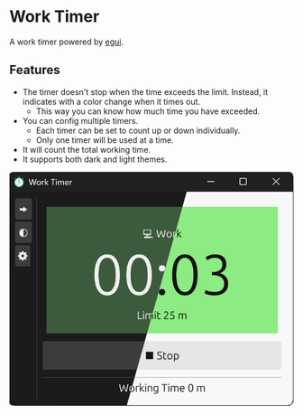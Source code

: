 # Work Timer

A work timer powered by [egui](https://github.com/emilk/egui).

## Features
- The timer doesn't stop when the time exceeds the limit. Instead, it indicates with a color change when it times out.
    - This way you can know how much time you have exceeded.
- You can config multiple timers.
    - Each timer can be set to count up or down individually.
    - Only one timer will be used at a time.
- It will count the total working time.
- It supports both dark and light themes.


![screenshot](image/screenshot.png)
